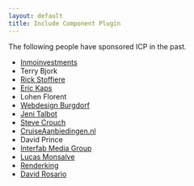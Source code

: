 ```yaml
---
layout: default
title: Include Component Plugin
---
```


The following people have sponsored ICP in the past.

 - [Inmoinvestments](http://www.inmoinvestments.com/)
 - Terry Bjork
 - [Rick Stoffiere](http://www.momentistech.com/)
 - [Eric Kaps](http://www.starfishwebsites.com/)
 - Lohen Florent
 - [Webdesign Burgdorf](http://www.webdesign-burgdorf.ch/)
 - [Jeni Talbot](http://easyhorsecare.net/)
 - [Steve Crouch](http://www.datingsitesavvy.com/)
 - [CruiseAanbiedingen.nl](http://www.cruiseaanbiedingen.nl/)
 - David Prince
 - [Interfab Media Group](http://www.turboranks.com/)
 - [Lucas Monsalve](http://www.dosmares-aps.es/)
 - [Renderking](http://www.renderking.net/)
 - [David Rosario](http://www.events360.ca/)

